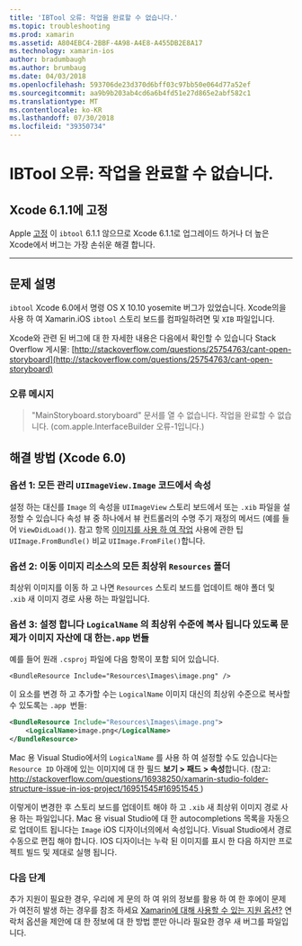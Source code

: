 ```yaml
---
title: 'IBTool 오류: 작업을 완료할 수 없습니다.'
ms.topic: troubleshooting
ms.prod: xamarin
ms.assetid: A804EBC4-2BBF-4A98-A4E8-A455DB2E8A17
ms.technology: xamarin-ios
author: bradumbaugh
ms.author: brumbaug
ms.date: 04/03/2018
ms.openlocfilehash: 593706de23d370d6bff03c97bb50e064d77a52ef
ms.sourcegitcommit: aa9b9b203ab4cd6a6b4fd51e27d865e2abf582c1
ms.translationtype: MT
ms.contentlocale: ko-KR
ms.lasthandoff: 07/30/2018
ms.locfileid: "39350734"
---
```

# <a name="ibtool-error-the-operation-couldnt-be-completed"></a>IBTool 오류: 작업을 완료할 수 없습니다.

## <a name="fixed-in-xcode-611"></a>Xcode 6.1.1에 고정

Apple [고정](https://developer.apple.com/library/content/documentation/Xcode/Conceptual/RN-Xcode-Archive/Chapters/xc6_release_notes.html#//apple_ref/doc/uid/TP40016994-CH4-SW1) 이 `ibtool` 6.1.1 않으므로 Xcode 6.1.1로 업그레이드 하거나 더 높은 Xcode에서 버그는 가장 손쉬운 해결 합니다.

* * *

## <a name="description-of-the-problem"></a>문제 설명

`ibtool` Xcode 6.0에서 명령 OS X 10.10 yosemite 버그가 있었습니다. Xcode의을 사용 하 여 Xamarin.iOS `ibtool` 스토리 보드를 컴파일하려면 및 `XIB` 파일입니다.

Xcode와 관련 된 버그에 대 한 자세한 내용은 다음에서 확인할 수 있습니다 Stack Overflow 게시물: [http://stackoverflow.com/questions/25754763/cant-open-storyboard](http://stackoverflow.com/questions/25754763/cant-open-storyboard)

### <a name="error-message"></a>오류 메시지

> "MainStoryboard.storyboard" 문서를 열 수 없습니다. 작업을 완료할 수 없습니다. (com.apple.InterfaceBuilder 오류-1입니다.)

## <a name="workarounds-for-xcode-60"></a>해결 방법 (Xcode 6.0)

### <a name="option-1-manage-all-uiimageviewimage-properties-in-code"></a>옵션 1: 모든 관리 `UIImageView.Image` 코드에서 속성

설정 하는 대신를 `Image` 의 속성을 `UIImageView` 스토리 보드에서 또는 `.xib` 파일을 설정할 수 있습니다 속성 뷰 중 하나에서 뷰 컨트롤러의 수명 주기 재정의 메서드 (예를 들어 `ViewDidLoad()`). 참고 항목 [이미지를 사용 하 여 작업](~/ios/app-fundamentals/images-icons/index.md) 사용에 관한 팁 `UIImage.FromBundle()` 비교 `UIImage.FromFile()`합니다.

### <a name="option-2-move-all-of-the-image-resources-to-the-top-level-resources-folder"></a>옵션 2: 이동 이미지 리소스의 모든 최상위 `Resources` 폴더

최상위 이미지를 이동 하 고 나면 `Resources` 스토리 보드를 업데이트 해야 폴더 및 `.xib` 새 이미지 경로 사용 하는 파일입니다.

### <a name="option-3-set-the-logicalname-for-any-problematic-image-assets-so-they-are-copied-to-the-top-level-of-theapp-bundle"></a>옵션 3: 설정 합니다 `LogicalName` 의 최상위 수준에 복사 됩니다 있도록 문제가 이미지 자산에 대 한는`.app` 번들

예를 들어 원래 `.csproj` 파일에 다음 항목이 포함 되어 있습니다.

`<BundleResource Include="Resources\Images\image.png" />`

이 요소를 변경 하 고 추가할 수는 `LogicalName` 이미지 대신의 최상위 수준으로 복사할 수 있도록는 `.app `번들:

```xml
<BundleResource Include="Resources\Images\image.png">
    <LogicalName>image.png</LogicalName>
</BundleResource>
```

Mac 용 Visual Studio에서의 `LogicalName` 를 사용 하 여 설정할 수도 있습니다는 `Resource ID` 아래에 있는 이미지에 대 한 필드 **보기 > 패드 > 속성**합니다. (참고: [ http://stackoverflow.com/questions/16938250/xamarin-studio-folder-structure-issue-in-ios-project/16951545#16951545 ](http://stackoverflow.com/questions/16938250/xamarin-studio-folder-structure-issue-in-ios-project/16951545#16951545))

이렇게이 변경한 후 스토리 보드를 업데이트 해야 하 고 `.xib` 새 최상위 이미지 경로 사용 하는 파일입니다. Mac 용 visual Studio에 대 한 autocompletions 목록을 자동으로 업데이트 됩니다는 `Image` iOS 디자이너의에서 속성입니다. Visual Studio에서 경로 수동으로 편집 해야 합니다. IOS 디자이너는 누락 된 이미지를 표시 한 다음 하지만 프로젝트 빌드 및 제대로 실행 됩니다.

### <a name="next-steps"></a>다음 단계

추가 지원이 필요한 경우, 우리에 게 문의 하 여 위의 정보를 활용 하 여 한 후에이 문제가 여전히 발생 하는 경우를 참조 하세요 [Xamarin에 대해 사용할 수 있는 지원 옵션?](~/cross-platform/troubleshooting/support-options.md) 연락처 옵션을 제안에 대 한 정보에 대 한 방법 뿐만 아니라 필요한 경우 새 버그를 파일입니다. 

